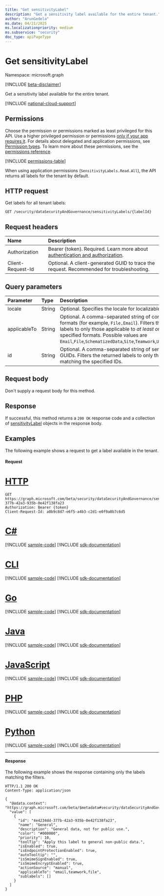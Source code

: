 ```yaml
---
title: "Get sensitivityLabel"
description: "Get a sensitivity label available for the entire tenant."
author: "ArunGedela"
ms.date: 04/21/2025
ms.localizationpriority: medium
ms.subservice: "security"
doc_type: apiPageType
---
```


# Get sensitivityLabel

Namespace: microsoft.graph

[!INCLUDE [beta-disclaimer](../../includes/beta-disclaimer.md)]

Get a sensitivity label available for the entire tenant.

[!INCLUDE [national-cloud-support](../../includes/global-only.md)]

## Permissions

Choose the permission or permissions marked as least privileged for this API. Use a higher privileged permission or permissions [only if your app requires it](/graph/permissions-overview#best-practices-for-using-microsoft-graph-permissions). For details about delegated and application permissions, see [Permission types](/graph/permissions-overview#permission-types). To learn more about these permissions, see the [permissions reference](/graph/permissions-reference).

<!-- { "blockType": "permissions", "name": "purviewecosystem-sensitivitylabels-getsensitivitylabels-permissions" } -->
[!INCLUDE [permissions-table](../includes/permissions/sensitivitylabel-get-permissions.md)]

When using application permissions (`SensitivityLabels.Read.All`), the API returns all labels for the tenant by default.

## HTTP request

Get labels for all tenant labels:

```http
GET /security/dataSecurityAndGovernance/sensitivityLabels/{labelId}
```

## Request headers

| Name                | Description                                                                                                                                 |
| :------------------ | :------------------------------------------------------------------------------------------------------------------------------------------ |
| Authorization       | Bearer {token}. Required. Learn more about [authentication and authorization](/graph/auth/auth-concepts).                                |
| Client-Request-Id   | Optional. A client-generated GUID to trace the request. Recommended for troubleshooting.                                                  |

## Query parameters

| Parameter      | Type             | Description                                                                                                                                                                                                                                                                                           |
| :------------- | :--------------- | :---------------------------------------------------------------------------------------------------------------------------------------------------------------------------------------------------------------------------------------------------------------------------------------------------- |
| locale         | String           | Optional. Specifies the locale for localizable fields.                                                                                                                                        |
| applicableTo   | String           | Optional. A comma-separated string of content formats (for example, `File,Email`). Filters the returned labels to only those applicable to *at least one* of the specified formats. Possible values are `Email`,`File`,`SchematizedData`,`Site`,`Teamwork`,`UnifiedGroup`. |
| id             | String           | Optional. A comma-separated string of sensitivity label GUIDs. Filters the returned labels to only those matching the specified IDs. |

## Request body

Don't supply a request body for this method.

## Response

If successful, this method returns a `200 OK` response code and a collection of [sensitivityLabel](../resources/security-sensitivitylabel.md) objects in the response body.

## Examples

The following example shows a request to get a label available in the tenant.

#### Request

# [HTTP](#tab/http)
<!-- {
  "blockType": "request",
  "name": "get_sensitivitylabel_byid"
} -->
```msgraph-interactive
GET https://graph.microsoft.com/beta/security/dataSecurityAndGovernance/sensitivityLabels/4e4234dd-377b-42a3-935b-0e42f138fa23
Authorization: Bearer {token}
Client-Request-Id: a0b9c8d7-e6f5-a4b3-c2d1-e0f9a8b7c6d5
```

# [C#](#tab/csharp)
[!INCLUDE [sample-code](../includes/snippets/csharp/get-sensitivitylabel-byid-csharp-snippets.md)]
[!INCLUDE [sdk-documentation](../includes/snippets/snippets-sdk-documentation-link.md)]

# [CLI](#tab/cli)
[!INCLUDE [sample-code](../includes/snippets/cli/get-sensitivitylabel-byid-cli-snippets.md)]
[!INCLUDE [sdk-documentation](../includes/snippets/snippets-sdk-documentation-link.md)]

# [Go](#tab/go)
[!INCLUDE [sample-code](../includes/snippets/go/get-sensitivitylabel-byid-go-snippets.md)]
[!INCLUDE [sdk-documentation](../includes/snippets/snippets-sdk-documentation-link.md)]

# [Java](#tab/java)
[!INCLUDE [sample-code](../includes/snippets/java/get-sensitivitylabel-byid-java-snippets.md)]
[!INCLUDE [sdk-documentation](../includes/snippets/snippets-sdk-documentation-link.md)]

# [JavaScript](#tab/javascript)
[!INCLUDE [sample-code](../includes/snippets/javascript/get-sensitivitylabel-byid-javascript-snippets.md)]
[!INCLUDE [sdk-documentation](../includes/snippets/snippets-sdk-documentation-link.md)]

# [PHP](#tab/php)
[!INCLUDE [sample-code](../includes/snippets/php/get-sensitivitylabel-byid-php-snippets.md)]
[!INCLUDE [sdk-documentation](../includes/snippets/snippets-sdk-documentation-link.md)]

# [Python](#tab/python)
[!INCLUDE [sample-code](../includes/snippets/python/get-sensitivitylabel-byid-python-snippets.md)]
[!INCLUDE [sdk-documentation](../includes/snippets/snippets-sdk-documentation-link.md)]

---

#### Response

The following example shows the response containing only the labels matching the filters.

<!-- {
  "blockType": "response",
  "truncated": true,
  "@odata.type": "Collection(microsoft.graph.security.sensitivityLabel)"
} -->
```http
HTTP/1.1 200 OK
Content-Type: application/json

{
  "@odata.context": "https://graph.microsoft.com/beta/$metadata#security/dataSecurityAndGovernance/sensitivityLabel",
  "value": [
    {
      "id": "4e4234dd-377b-42a3-935b-0e42f138fa23",
      "name": "General",
      "description": "General data, not for public use.",
      "color": "#000000",
      "priority": 10,
      "toolTip": "Apply this label to general non-public data.",
      "isEnabled": true,
      "isEndpointProtectionEnabled": true,
      "autoTooltip": "",
      "isSmimeSignEnabled": true,
      "isSmimeEncryptEnabled": true,
      "actionSource": "manual",
      "applicableTo": "email,teamwork,file",
      "sublabels": []
    }
  ]
}
```
